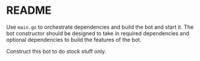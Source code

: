 # README
Use `main.go` to orchestrate dependencies and build the bot and start it. The bot constructor
should be designed to take in required dependencies and optional dependencies to build the
features of the bot.

Construct this bot to do stock stuff only.
